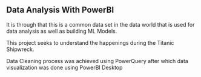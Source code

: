 ## Data Analysis With PowerBI

It is through that this is a common data set in the data world that is used for data analysis as well as building ML Models.

This project seeks to understand the happenings during the Titanic Shipwreck.

Data Cleaning process was achieved using PowerQuery after which data visualization was done using PowerBI Desktop
